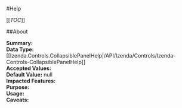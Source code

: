 #Help

[[_TOC_]]

##About

**Summary:**   
**Data Type:** [[Izenda.Controls.CollapsiblePanelHelp|/API/Izenda/Controls/Izenda-Controls-CollapsiblePanelHelp]]  
**Accepted Values:**   
**Default Value:** null  
**Impacted Features:**   
**Purpose:**   
**Usage:**   
**Caveats:**   

